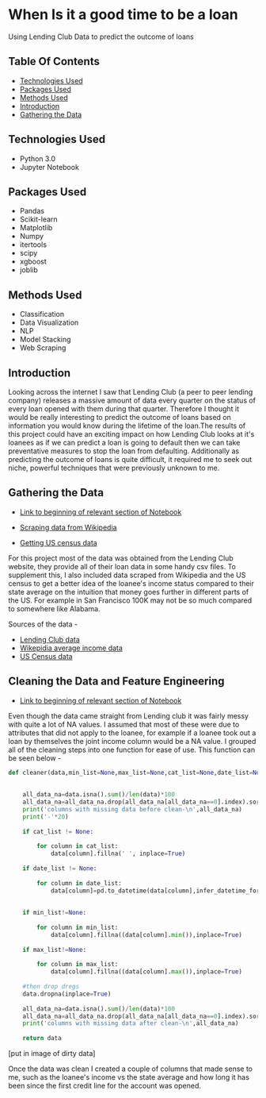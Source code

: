 # When Is it a good time to be a loan
Using Lending Club Data to predict the outcome of loans



## Table Of Contents
* [Technologies Used](https://github.com/danch12/GA_Capstone/blob/master/README.md#technologies-used)
* [Packages Used](https://github.com/danch12/GA_Capstone/blob/master/README.md#packages-used)
* [Methods Used](https://github.com/danch12/GA_Capstone/blob/master/README.md#methods-used)
* [Introduction](https://github.com/danch12/GA_Capstone/blob/master/README.md#introduction)
* [Gathering the Data](https://github.com/danch12/GA_Capstone/blob/master/README.md#gathering-the-data)




## Technologies Used
* Python 3.0
* Jupyter Notebook


## Packages Used
* Pandas
* Scikit-learn
* Matplotlib
* Numpy
* itertools
* scipy
* xgboost
* joblib

## Methods Used

* Classification
* Data Visualization
* NLP
* Model Stacking
* Web Scraping


## Introduction
Looking across the internet I saw that Lending Club (a peer to peer lending company) releases a massive amount of data every quarter on the status of every loan opened with them during that quarter. Therefore I thought it would be really interesting to predict the outcome of loans based on information you would know during the lifetime of the loan.The results of this project could have an exciting impact on how Lending Club looks at it's loanees as if we can predict a loan is going to default then we can take preventative measures to stop the loan from defaulting. Additionally as predicting the outcome of loans is quite difficult, it required me to seek out niche, powerful techniques that were previously unknown to me.


## Gathering the Data

* [Link to beginning of relevant section of Notebook](https://github.com/danch12/GA_Capstone/blob/16b422104066f7b96929d8ae142c9320008343b4/Data%20Gathering%20and%20Cleaning%20Stage.ipynb#L53)

* [Scraping data from Wikipedia](https://github.com/danch12/GA_Capstone/blob/16b422104066f7b96929d8ae142c9320008343b4/Data%20Gathering%20and%20Cleaning%20Stage.ipynb#L265)

* [Getting US census data](https://github.com/danch12/GA_Capstone/blob/16b422104066f7b96929d8ae142c9320008343b4/Data%20Gathering%20and%20Cleaning%20Stage.ipynb#L590)

For this project most of the data was obtained from the Lending Club website, they provide all of their loan data in some handy csv files. To supplement this, I also included data scraped from Wikipedia  and the US census to get a better idea of the loanee's income status compared to their state average on the intuition that money goes further in different parts of the US. For example in San Francisco 100K may not be so much compared to somewhere like Alabama.

Sources of the data -
* [Lending Club data](https://www.lendingclub.com/info/download-data.action)
* [Wikepidia average income data](https://en.wikipedia.org/wiki/Household_income_in_the_United_States)
* [US Census data](https://data.census.gov/cedsci/table?q=median%20income&g=&hidePreview=true&table=S1901&tid=ACSST1Y2018.S1901&t=Income%20%28Households,%20Families,%20Individuals%29&lastDisplayedRow=16&vintage=2018&mode=)


## Cleaning the Data and Feature Engineering

* [Link to beginning of relevant section of Notebook](https://github.com/danch12/GA_Capstone/blob/16b422104066f7b96929d8ae142c9320008343b4/Data%20Gathering%20and%20Cleaning%20Stage.ipynb#L816)


Even though the data came straight from Lending club it was fairly messy with quite a lot of NA values. I assumed that most of these were due to attributes that did not apply to the loanee, for example if a loanee took out a loan by themselves the joint income column would be a NA value. I grouped all of the cleaning steps into one function for ease of use. This function can be seen below -
```python
def cleaner(data,min_list=None,max_list=None,cat_list=None,date_list=None):
     
     
    all_data_na=data.isna().sum()/len(data)*100
    all_data_na=all_data_na.drop(all_data_na[all_data_na==0].index).sort_values(ascending=False)
    print('columns with missing data before clean-\n',all_data_na)
    print('-'*20)
     
    if cat_list != None:
         
        for column in cat_list:
            data[column].fillna(' ', inplace=True)
     
    if date_list != None:
        
        for column in date_list:
            data[column]=pd.to_datetime(data[column],infer_datetime_format=True)
             
             
    if min_list!=None:
         
        for column in min_list:
            data[column].fillna((data[column].min()),inplace=True)
     
    if max_list!=None:
         
        for column in max_list:
            data[column].fillna((data[column].max()),inplace=True)
     
    #then drop dregs
    data.dropna(inplace=True)
     
    all_data_na=data.isna().sum()/len(data)*100
    all_data_na=all_data_na.drop(all_data_na[all_data_na==0].index).sort_values(ascending=False)
    print('columns with missing data after clean-\n',all_data_na)
     
    return data
```

[put in image of dirty data]


Once the data was clean I created a couple of columns that made sense to me, such as the loanee's income vs the state average and how long it has been since the first credit line for the account was opened.





